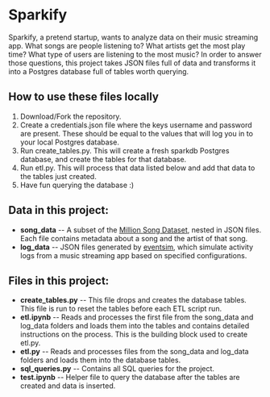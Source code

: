 # Sparkify

Sparkify, a pretend startup, wants to analyze data on their music streaming app. What songs are people listening to? What artists get the most play time? What type of users are listening to the most music? In order to answer those questions, this project takes JSON files full of data and transforms it into a Postgres database full of tables worth querying. 

## How to use these files locally
1. Download/Fork the repository.
2. Create a credentials.json file where the keys username and password are present. These should be equal to the values that will log you in to your local Postgres database.
3. Run create_tables.py. This will create a fresh sparkdb Postgres database, and create the tables for that database.
4. Run etl.py. This will process that data listed below and add that data to the tables just created.
5. Have fun querying the database :)

## Data in this project:
- **song_data** -- A subset of the [Million Song Dataset](http://millionsongdataset.com), nested in JSON files. Each file contains metadata about a song and the artist of that song.
- **log_data** -- JSON files generated by [eventsim](https://github.com/Interana/eventsim), which simulate activity logs from a music streaming app based on specified configurations.

## Files in this project:
- **create_tables.py** -- This file drops and creates the database tables. This file is run to reset the tables before each ETL script run.
- **etl.ipynb** -- Reads and processes the first file from the song_data and log_data folders and loads them into the tables and contains detailed instructions on the process. This is the building block used to create etl.py.
- **etl.py** -- Reads and processes files from the song_data and log_data folders and loads them into the database tables.
- **sql_queries.py** -- Contains all SQL queries for the project.
- **test.ipynb** -- Helper file to query the database after the tables are created and data is inserted.